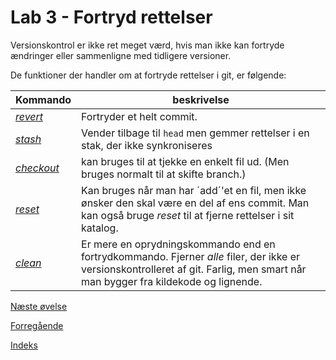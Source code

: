 # Lab 3 - Fortryd rettelser
Versionskontrol er ikke ret meget værd, hvis man ikke kan fortryde ændringer eller sammenligne med tidligere versioner. 

De funktioner der handler om at fortryde rettelser i git, er følgende: 

| Kommando | beskrivelse |
| -------- | -------------------------- |
| [*revert*](revert.md) | Fortryder et helt commit. |
| [*stash*](stash.md) | Vender tilbage til `head` men gemmer rettelser i en stak, der ikke synkroniseres |
| [*checkout*](checkout.md) | kan bruges til at tjekke en enkelt fil ud. (Men bruges normalt til at skifte branch.) |
| [*reset*](reset.md) | Kan bruges når man har ´add´'et en fil, men ikke ønsker den skal være en del af ens commit. Man kan også bruge *reset* til at fjerne rettelser i sit katalog.  |
| [*clean*](clean.md) | Er mere en oprydningskommando end en fortrydkommando. Fjerner *alle* filer, der ikke er versionskontrolleret af git. Farlig, men smart når man bygger fra kildekode og lignende.  |

[Næste øvelse](../lab4/README.md)

[Forregående](../lab2/README.md)

[Indeks](../basics.md)
